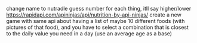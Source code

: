 change name to nutradle
guess number for each thing, itll say higher/lower
https://rapidapi.com/apininjas/api/nutrition-by-api-ninjas/
create a new game with same api about having a list of maybe 10 different foods (with pictures of that food), and you have to select a combination that is closest to the daily value you need in a day (use an average age as a base)
